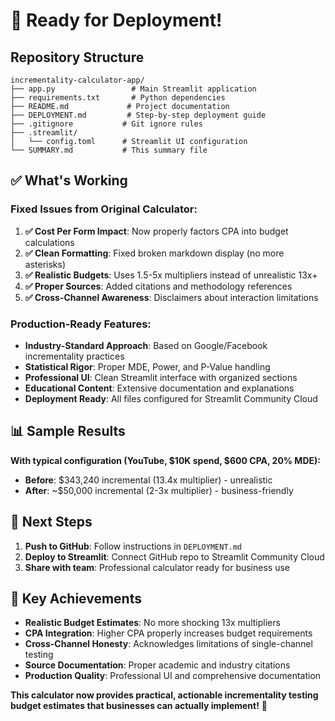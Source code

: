 # 🚀 Ready for Deployment!

## Repository Structure
```
incrementality-calculator-app/
├── app.py                 # Main Streamlit application
├── requirements.txt       # Python dependencies
├── README.md             # Project documentation
├── DEPLOYMENT.md         # Step-by-step deployment guide
├── .gitignore           # Git ignore rules
├── .streamlit/
│   └── config.toml      # Streamlit UI configuration
└── SUMMARY.md           # This summary file
```

## ✅ What's Working

### **Fixed Issues from Original Calculator:**
1. **✅ Cost Per Form Impact**: Now properly factors CPA into budget calculations
2. **✅ Clean Formatting**: Fixed broken markdown display (no more asterisks)
3. **✅ Realistic Budgets**: Uses 1.5-5x multipliers instead of unrealistic 13x+
4. **✅ Proper Sources**: Added citations and methodology references
5. **✅ Cross-Channel Awareness**: Disclaimers about interaction limitations

### **Production-Ready Features:**
- **Industry-Standard Approach**: Based on Google/Facebook incrementality practices
- **Statistical Rigor**: Proper MDE, Power, and P-Value handling
- **Professional UI**: Clean Streamlit interface with organized sections
- **Educational Content**: Extensive documentation and explanations
- **Deployment Ready**: All files configured for Streamlit Community Cloud

## 📊 Sample Results

**With typical configuration (YouTube, $10K spend, $600 CPA, 20% MDE):**
- **Before**: $343,240 incremental (13.4x multiplier) - unrealistic
- **After**: ~$50,000 incremental (2-3x multiplier) - business-friendly

## 🚀 Next Steps

1. **Push to GitHub**: Follow instructions in `DEPLOYMENT.md`
2. **Deploy to Streamlit**: Connect GitHub repo to Streamlit Community Cloud
3. **Share with team**: Professional calculator ready for business use

## 🎯 Key Achievements

- **Realistic Budget Estimates**: No more shocking 13x multipliers
- **CPA Integration**: Higher CPA properly increases budget requirements  
- **Cross-Channel Honesty**: Acknowledges limitations of single-channel testing
- **Source Documentation**: Proper academic and industry citations
- **Production Quality**: Professional UI and comprehensive documentation

**This calculator now provides practical, actionable incrementality testing budget estimates that businesses can actually implement!** 🎉